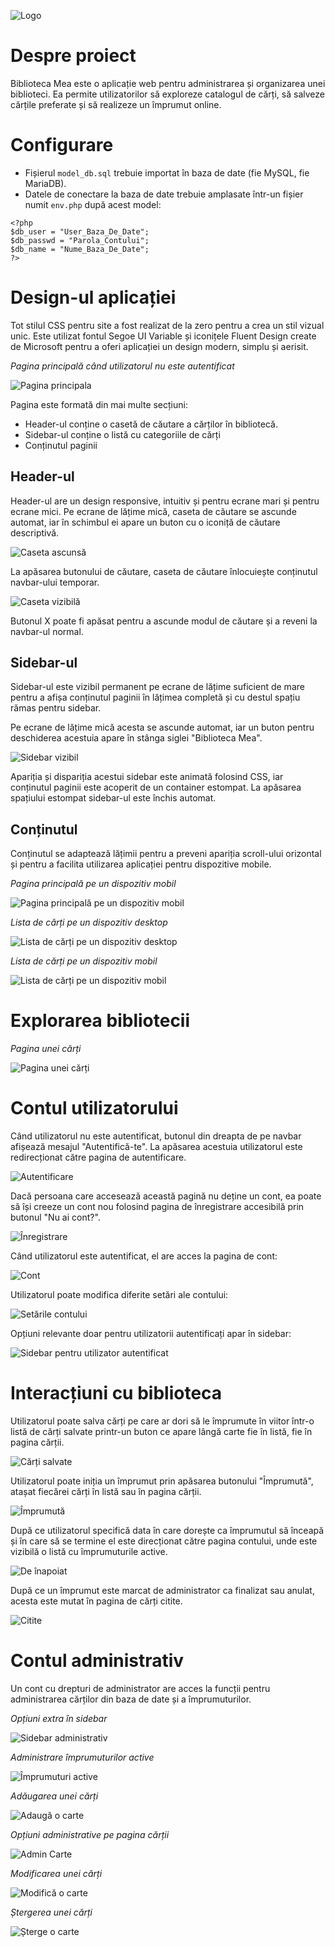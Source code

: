![Logo](/files/logo.png)

# Despre proiect

Biblioteca Mea este o aplicație web pentru administrarea și organizarea unei biblioteci. Ea permite utilizatorilor să exploreze catalogul de cărți, să salveze cărțile preferate și să realizeze un împrumut online.

# Configurare

- Fișierul `model_db.sql` trebuie importat în baza de date (fie MySQL, fie MariaDB).
- Datele de conectare la baza de date trebuie amplasate într-un fișier numit `env.php` după acest model:

```
<?php
$db_user = "User_Baza_De_Date";
$db_passwd = "Parola_Contului";
$db_name = "Nume_Baza_De_Date";
?>
```

# Design-ul aplicației

Tot stilul CSS pentru site a fost realizat de la zero pentru a crea un stil vizual unic. Este utilizat fontul Segoe UI Variable și iconițele Fluent Design create de Microsoft pentru a oferi aplicației un design modern, simplu și aerisit.

_Pagina principală când utilizatorul nu este autentificat_

![Pagina principala](/files/screenshot/pagina_principala.png)

Pagina este formată din mai multe secțiuni:

- Header-ul conține o casetă de căutare a cărților în bibliotecă.
- Sidebar-ul conține o listă cu categoriile de cărți
- Conținutul paginii

## Header-ul

Header-ul are un design responsive, intuitiv și pentru ecrane mari și pentru ecrane mici. Pe ecrane de lățime mică, caseta de căutare se ascunde automat, iar în schimbul ei apare un buton cu o iconiță de căutare descriptivă.

![Caseta ascunsă](/files/screenshot/navbar1.png)

La apăsarea butonului de căutare, caseta de căutare înlocuiește conținutul navbar-ului temporar.

![Caseta vizibilă](/files/screenshot/navbar2.png)

Butonul X poate fi apăsat pentru a ascunde modul de căutare și a reveni la navbar-ul normal.

## Sidebar-ul

Sidebar-ul este vizibil permanent pe ecrane de lățime suficient de mare pentru a afișa conținutul paginii în lățimea completă și cu destul spațiu rămas pentru sidebar.

Pe ecrane de lățime mică acesta se ascunde automat, iar un buton pentru deschiderea acestuia apare în stânga siglei "Biblioteca Mea".

![Sidebar vizibil](/files/screenshot/sidebar1.png)

Apariția și dispariția acestui sidebar este animată folosind CSS, iar conținutul paginii este acoperit de un container estompat. La apăsarea spațiului estompat sidebar-ul este închis automat.

## Conținutul

Conținutul se adaptează lățimii pentru a preveni apariția scroll-ului orizontal și pentru a facilita utilizarea aplicației pentru dispozitive mobile.

_Pagina principală pe un dispozitiv mobil_

![Pagina principală pe un dispozitiv mobil](/files/screenshot/mobil1.png)

_Lista de cărți pe un dispozitiv desktop_

![Lista de cărți pe un dispozitiv desktop](/files/screenshot/complet2.png)

_Lista de cărți pe un dispozitiv mobil_

![Lista de cărți pe un dispozitiv mobil](/files/screenshot/mobil2.png)

# Explorarea bibliotecii

_Pagina unei cărți_

![Pagina unei cărți](/files/screenshot/carte1.png)

# Contul utilizatorului

Când utilizatorul nu este autentificat, butonul din dreapta de pe navbar afișează mesajul "Autentifică-te". La apăsarea acestuia utilizatorul este redirecționat către pagina de autentificare.

![Autentificare](/files/screenshot/autentificare.png)

Dacă persoana care accesează această pagină nu deține un cont, ea poate să își creeze un cont nou folosind pagina de înregistrare accesibilă prin butonul "Nu ai cont?".

![Înregistrare](/files/screenshot/inregistrare.png)

Când utilizatorul este autentificat, el are acces la pagina de cont:

![Cont](/files/screenshot/cont1.png)

Utilizatorul poate modifica diferite setări ale contului:

![Setările contului](/files/screenshot/cont_setari.png)

Opțiuni relevante doar pentru utilizatorii autentificați apar în sidebar:

![Sidebar pentru utilizator autentificat](/files/screenshot/sidebar2.png)

# Interacțiuni cu biblioteca

Utilizatorul poate salva cărți pe care ar dori să le împrumute în viitor într-o listă de cărți salvate printr-un buton ce apare lângă carte fie în listă, fie în pagina cărții.

![Cărți salvate](/files/screenshot/salvate.png)

Utilizatorul poate iniția un împrumut prin apăsarea butonului "Împrumută", atașat fiecărei cărți în listă sau în pagina cărții.

![Împrumută](/files/screenshot/imprumut1.png)

După ce utilizatorul specifică data în care dorește ca împrumutul să înceapă și în care să se termine el este direcționat către pagina contului, unde este vizibilă o listă cu împrumuturile active.

![De înapoiat](/files/screenshot/imprumut2.png)

După ce un împrumut este marcat de administrator ca finalizat sau anulat, acesta este mutat în pagina de cărți citite.

![Citite](/files/screenshot/imprumut3.png)

# Contul administrativ

Un cont cu drepturi de administrator are acces la funcții pentru administrarea cărților din baza de date și a împrumuturilor.

_Opțiuni extra în sidebar_

![Sidebar administrativ](/files/screenshot/admin1.png)

_Administrare împrumuturilor active_

![Împrumuturi active](/files/screenshot/admin2.png)

_Adăugarea unei cărți_

![Adaugă o carte](/files/screenshot/admin3.png)

_Opțiuni administrative pe pagina cărții_

![Admin Carte](/files/screenshot/admin4.png)

_Modificarea unei cărți_

![Modifică o carte](/files/screenshot/admin5.png)

_Ștergerea unei cărți_

![Șterge o carte](/files/screenshot/admin6.png)
